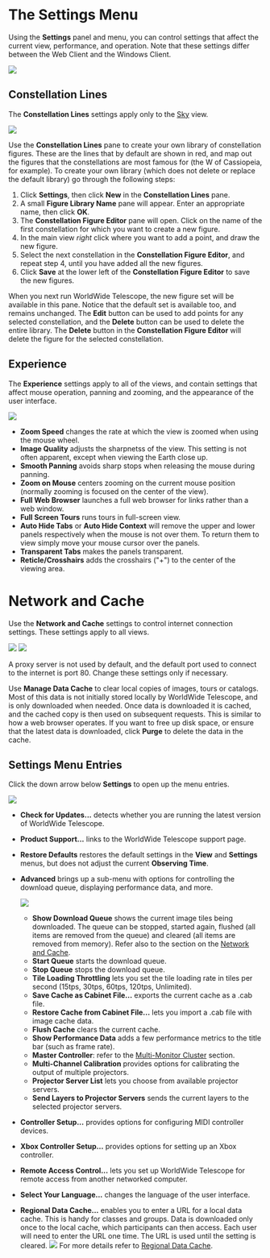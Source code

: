 # The Settings Menu

Using the **Settings** panel and menu, you can control settings that affect the current view, performance, and operation. Note that these settings differ between the Web Client and the Windows Client.

![](uiimages/ui_win_Settings-Panel.png)

## Constellation Lines

The **Constellation Lines** settings apply only to the [Sky](explore.md#sky) view.

![](uiimages/ui_win_Constellation-Lines.png)

Use the **Constellation Lines** pane to create your own library of constellation figures. These are the lines that by default are shown in red, and map out the figures that the constellations are most famous for (the W of Cassiopeia, for example). To create your own library (which does not delete or replace the default library) go through the following steps:

1.  Click **Settings**, then click **New** in the **Constellation Lines** pane.
2.  A small **Figure Library Name** pane will appear. Enter an appropriate name, then click **OK**.
3.  The **Constellation Figure Editor** pane will open. Click on the name of the first constellation for which you want to create a new figure.
4.  In the main view _right_ click where you want to add a point, and draw the new figure.
5.  Select the next constellation in the **Constellation Figure Editor**, and repeat step 4, until you have added all the new figures.
6.  Click **Save** at the lower left of the **Constellation Figure Editor** to save the new figures.

When you next run WorldWide Telescope, the new figure set will be available in this pane. Notice that the default set is available too, and remains unchanged. The **Edit** button can be used to add points for any selected constellation, and the **Delete** button can be used to delete the entire library. The **Delete** button in the **Constellation Figure Editor** will delete the figure for the selected constellation.

## Experience

The **Experience** settings apply to all of the views, and contain settings that affect mouse operation, panning and zooming, and the appearance of the user interface.

![](uiimages/ui_win_Settings-Experience.png)

*   **Zoom Speed** changes the rate at which the view is zoomed when using the mouse wheel.
*   **Image Quality** adjusts the sharpnetss of the view. This setting is not often apparent, except when viewing the Earth close up.
*   **Smooth Panning** avoids sharp stops when releasing the mouse during panning.
*   **Zoom on Mouse** centers zooming on the current mouse position (normally zooming is focused on the center of the view).
*   **Full Web Browser** launches a full web browser for links rather than a web window.
*   **Full Screen Tours** runs tours in full-screen view.
*   **Auto Hide Tabs** or **Auto Hide Context** will remove the upper and lower panels respectively when the mouse is not over them. To return them to view simply move your mouse cursor over the panels.
*   **Transparent Tabs** makes the panels transparent.
*   **Reticle/Crosshairs** adds the crosshairs ("+") to the center of the viewing area.

# Network and Cache

Use the **Network and Cache** settings to control internet connection settings. These settings apply to all views.

![](uiimages/ui_Network-Cache.png)
![](uiimages/ui_Manage-Data-Cache.png)

A proxy server is not used by default, and the default port used to connect to the internet is port 80\. Change these settings only if necessary.

Use **Manage Data Cache** to clear local copies of images, tours or catalogs. Most of this data is not initially stored locally by WorldWide Telescope, and is only downloaded when needed. Once data is downloaded it is cached, and the cached copy is then used on subsequent requests. This is similar to how a web browser operates. If you want to free up disk space, or ensure that the latest data is downloaded, click **Purge** to delete the data in the cache.

## Settings Menu Entries

Click the down arrow below **Settings** to open up the menu entries.

![](uiimages/ui_win_Settings-Menu-Items.png)

*   **Check for Updates...** detects whether you are running the latest version of WorldWide Telescope.
*   **Product Support...** links to the WorldWide Telescope support page.
*   **Restore Defaults** restores the default settings in the **View** and **Settings** menus, but does not adjust the current **Observing Time**.
*   **Advanced** brings up a sub-menu with options for controlling the download queue, displaying performance data, and more.

    ![](uiimages/ui_win_Advanced-Settings-Menu.png)

    *   **Show Download Queue** shows the current image tiles being downloaded. The queue can be stopped, started again, flushed (all items are removed from the queue) and cleared (all items are removed from memory). Refer also to the section on the [Network and Cache](configuration.md#network-and-cache).
    *   **Start Queue** starts the download queue.
    *   **Stop Queue** stops the download queue.
    *   **Tile Loading Throttling** lets you set the tile loading rate in tiles per second (15tps, 30tps, 60tps, 120tps, Unlimited).
    *   **Save Cache as Cabinet File...** exports the current cache as a .cab file.
    *   **Restore Cache from Cabinet File...** lets you import a .cab file with image cache data.
    *   **Flush Cache** clears the current cache.
    *   **Show Performance Data** adds a few performance metrics to the title bar (such as frame rate).
    *   **Master Controller**: refer to the [Multi-Monitor Cluster](configuration.md#multi-monitor-cluster) section.
    *   **Multi-Channel Calibration** provides options for calibrating the output of multiple projectors.
    *   **Projector Server List** lets you choose from available projector servers.
    *   **Send Layers to Projector Servers** sends the current layers to the selected projector servers.
*   **Controller Setup...** provides options for configuring MIDI controller devices.
*   **Xbox Controller Setup...** provides options for setting up an Xbox controller.
*   **Remote Access Control...** lets you set up WorldWide Telescope for remote access from another networked computer.
*   **Select Your Language...** changes the language of the user interface.
*   **Regional Data Cache...** enables you to enter a URL for a local data cache. This is handy for classes and groups. Data is downloaded only once to the local cache, which participants can then access. Each user will need to enter the URL one time. The URL is used until the setting is cleared.
    ![](uiimages/shareddatacache.jpg)
    For more details refer to [Regional Data Cache](configuration.md#regional-data-cache).
